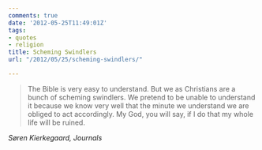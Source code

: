 ```yaml
---
comments: true
date: '2012-05-25T11:49:01Z'
tags:
- quotes
- religion
title: Scheming Swindlers
url: "/2012/05/25/scheming-swindlers/"

---
```

<blockquote class="big">The Bible is very easy to understand. But we as Christians are a bunch of scheming swindlers. We pretend to be unable to understand it because we know very well that the minute we understand we are obliged to act accordingly. My God, you will say, if I do that my whole life will be ruined.</blockquote>

<cite class="big">S&oslash;ren Kierkegaard, <em>Journals</em></cite>





